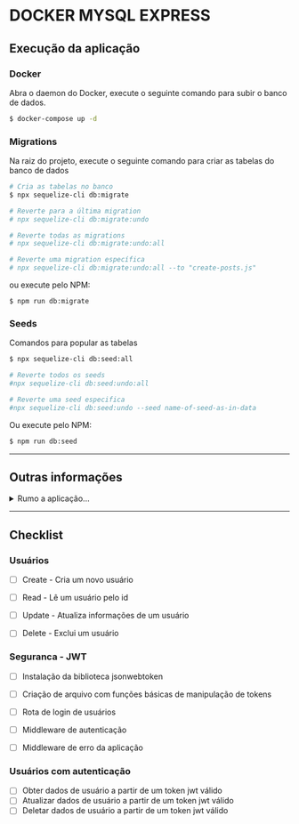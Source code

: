 # DOCKER MYSQL EXPRESS




## Execução da aplicação
### Docker
Abra o daemon do Docker, execute o seguinte comando para subir o banco de dados.

```bash
$ docker-compose up -d
```


### Migrations
Na raiz do projeto, execute o seguinte comando para criar as tabelas do banco de dados

```bash
# Cria as tabelas no banco
$ npx sequelize-cli db:migrate

# Reverte para a última migration
# npx sequelize-cli db:migrate:undo

# Reverte todas as migrations
# npx sequelize-cli db:migrate:undo:all

# Reverte uma migration específica
# npx sequelize-cli db:migrate:undo:all --to "create-posts.js" 
```

ou execute pelo NPM:

```
$ npm run db:migrate
```

### Seeds

Comandos para popular as tabelas

```bash
$ npx sequelize-cli db:seed:all

# Reverte todos os seeds
#npx sequelize-cli db:seed:undo:all

# Reverte uma seed especifica
#npx sequelize-cli db:seed:undo --seed name-of-seed-as-in-data
```

Ou execute pelo NPM:
```bash
$ npm run db:seed
```



---
## Outras informações
<details>
<summary>Rumo a aplicação...</summary>
Com a chegada do OpenBanking no Brasil as transações bancárias passaram a ser menos burocráticas, permitindo que qualquer empresa possa realizar transações através de qualquer instituição financeira que utiliza o OpenBanking.

Uma loja virtual conhecida nacionalmente estava fazendo seu balanço de caixa, e percebeu que tem um alto custo com sistemas pagos de terceiros para realizar transações bancárias. Para tanto, decidiu criar seu próprio sistema de transações a fim de diminuir esse custo.

A empresa trabalha com a ideia de cashback em vendas realizadas para fidelizar clientes. Para cada pagamento recebido existe a possibilidade de gerar uma taxa variável em percentuais de cashback, a depender do(a) cliente. 
Você foi contratado para criar um dos módulos do sistema. Esse módulo será acessado apenas pelos outros módulos do sistema da empresa, ou seja, todas as requisições que a API receber, serão de origem dos outros módulos. 

## Back-end

O módulo que você irá criar, deverá ser uma aplicação REST capaz de:


### Fluxo Conta:

1. Criar uma conta
-  A conta deve ter, pelo menos, os campos CPF ou CNPJ, name, email, password e status da conta;
- O status da conta deve ter valor binário que represente ativo ou inativo.
- O CPF ou CNPJ devem ser valores válidos, isto é, os dígitos verificadores devem validar o documento.

2. Alterar uma conta
- Não é permitido alterar CPF/CNPJ
- Apenas é permitido alteração por acessos autenticados

3. Deletar uma conta
- O delete deve ser lógico, isto é, o status da conta deve ser colocado em inativo.
- Apenas é permitido deletar a conta por acessos autenticados

### Fluxo transações:

4. Registrar pagamento
- Apenas é permitido registrar pagamento por acessos autenticados
- Não é possível registrar pagamento caso a conta esteja inativa
- Deverá receber um identificador da conta com o valor e data da transação e retornar um identificador da transação

5. Registrar uma taxa de cashback
- Apenas é permitido registrar cashback por acessos autenticados
- Não é possível registrar um cashback caso a conta esteja inativa
- Deverá receber como entrada o identificador da transação e a taxa de cashback

6. Listar o extrato das transações
- Apenas é permitido listar extrato por acessos autenticados
- Não é possível listar extrato caso a conta esteja inativa
- Deve listar todas as transações realizadas na conta com seus devidos cashbacks
- Exemplo de resposta: 
```JSON
[
    {
        "transactionId": 123123123345453567765734,
        "accountId": "123475789-10",
        "date": "2023-03-08T12:48:25.000Z",
        "value": 105.39,
        "cashback": 0.02,
    },
    {
        "transactionId": 897609876572398740237613,
        "documento": "123475789-10",
        "date": "2023-03-09T09:23:58.000Z",
        "value": 641.23,
        "cashback": 0.025,
    }
]
```

### Front-end

Para interagir com a API REST, será necessário criar, pelo menos, as seguintes telas:

1. Tela de cadastro de nova conta
- Deverá acessar o endpoint de cadastro de nova conta
- Deverá validar o CPF ou CNPJ, isto é, os dígitos verificadores devem validar o documento.
- Deverá tratar os possíveis erros do request

2. Tela de acesso (login)
- Deverá acessar um endpoint de login que irá receber um token válido
- Deverá validar o CPF ou CNPJ, isto é, os dígitos verificadores devem validar o documento.
- Deverá tratar os possíveis erros do request

3. Tela para editar e deletar a conta
- Deverá acessar o endpoint de alterar ou de deletar a conta, enviando o token recebido pelo login
- Bloquear alteração de CPF ou CNPJ
- Deverá tratar os possíveis erros do request

4. Tela de extrato da conta
- Deverá acessar o endpoint de listar extrato de transações, enviando o token recebido pelo login
- Apresentar todas as transações em uma lista ordenada por data
- Apresentar a somatória dos valores da cashback, em reais

5. Um menu de navegação a todas as telas, com nome e CPF da pessoa logada.


#### O que será avaliado
- Documentação
- Código limpo e organizado (nomenclatura, etc)
- Conhecimento de padrões (design patterns, SOLID)
- Ser consistente e saber argumentar suas decisões de arquitetura e construção de código
- Tratamento de erros
- Segurança
- Cobertura de testes

#### Diferencial
- Uso de Docker
- Testes de integração
- Testes unitários
- Uso de Design Patterns
- Documentação

</details>

---

## Checklist

### Usuários
- [ ] Create - Cria um novo usuário
- [ ] Read - Lê um usuário pelo id
- [ ] Update - Atualiza informações de um usuário
- [ ] Delete - Exclui um usuário


### Seguranca - JWT
- [ ] Instalação da biblioteca jsonwebtoken
- [ ] Criação de arquivo com funções básicas de manipulação de tokens
- [ ] Rota de login de usuários
- [ ] Middleware de autenticação
- [ ] Middleware de erro da aplicação


### Usuários com autenticação
- [ ] Obter dados de usuário a partir de um token jwt válido
- [ ] Atualizar dados de usuário a partir de um token jwt válido
- [ ] Deletar dados de usuário a partir de um token jwt válido